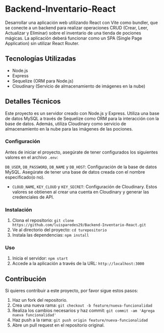 # Backend-Inventario-React
 Desarrollar una aplicación web utilizando React con Vite como bundler, que se conecte a un backend para realizar operaciones CRUD (Crear, Leer, Actualizar y Eliminar) sobre el inventario de una tienda de pociones mágicas. La aplicación deberá funcionar como un SPA (Single Page Application) sin utilizar React Router.

## Tecnologías Utilizadas

- Node.js
- Express
- Sequelize (ORM para Node.js)
- Cloudinary (Servicio de almacenamiento de imágenes en la nube)

## Detalles Técnicos

Este proyecto es un servidor creado con Node.js y Express. Utiliza una base de datos MySQL a través de Sequelize como ORM para la interacción con la base de datos. Además, utiliza Cloudinary como servicio de almacenamiento en la nube para las imágenes de las pociones.

### Configuración

Antes de iniciar el proyecto, asegúrate de tener configurados los siguientes valores en el archivo `.env`:

 `DB_USER`, `DB_PASSWORD`, `DB_NAME` y `DB_HOST`: Configuración de la base de datos MySQL. Asegúrate de tener una base de datos creada con el nombre especificado(o no).
- `CLOUD_NAME`, `KEY_CLOUD` y `KEY_SECRET`: Configuración de Cloudinary. Estos valores se obtienen al crear una cuenta en Cloudinary y generar las credenciales de API.

### Instalación

1. Clona el repositorio: `git clone https://github.com/luisparedes29/Backend-Inventario-React.git`
2. Ve al directorio del proyecto: `cd turepositorio`
3. Instala las dependencias: `npm install`

### Uso

1. Inicia el servidor: `npm start`
2. Accede a la aplicación a través de la URL: `http://localhost:3000`

## Contribución

Si quieres contribuir a este proyecto, por favor sigue estos pasos:

1. Haz un fork del repositorio.
2. Crea una nueva rama: `git checkout -b feature/nueva-funcionalidad`
3. Realiza los cambios necesarios y haz commit: `git commit -am 'Agrega nueva funcionalidad'`
4. Haz push a la rama: `git push origin feature/nueva-funcionalidad`
5. Abre un pull request en el repositorio original.
